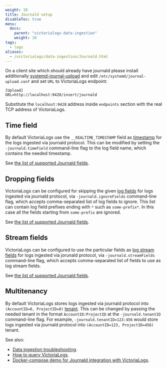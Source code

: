 ```yaml
---
weight: 10
title: Journald setup
disableToc: true
menu:
  docs:
    parent: "victorialogs-data-ingestion"
    weight: 10
tags:
  - logs
aliases:
  - /victorialogs/data-ingestion/Journald.html
---
```

On a client site which should already have journald please install additionally [systemd-journal-upload](https://www.freedesktop.org/software/systemd/man/latest/systemd-journal-upload.service.html) and edit `/etc/systemd/journal-upload.conf` and set `URL` to VictoriaLogs endpoint:

```
[Upload]
URL=http://localhost:9428/insert/journald
```

Substitute the `localhost:9428` address inside `endpoints` section with the real TCP address of VictoriaLogs.

## Time field

By default VictoriaLogs use the `__REALTIME_TIMESTAMP` field as [timestamp](https://docs.victoriametrics.com/victorialogs/keyconcepts/#time-field)
for the logs ingested via journald protocol. This can be modified by setting the `-journald.timeField` command-line flag to the log field name,
which contains the needed timestamp.

See [the list of supported Journald fields](https://www.freedesktop.org/software/systemd/man/latest/systemd.journal-fields.html).

## Dropping fields

VictoriaLogs can be configured for skipping the given [log fields](https://docs.victoriametrics.com/victorialogs/keyconcepts/#data-model)
for logs ingested via journald protocol, via `-journald.ignoreFields` command-line flag, which accepts comma-separated list of log fields to ignore.
This list can contain log field prefixes ending with `*` such as `some-prefix*`. In this case all the fields starting from `some-prefix` are ignored.

See [the list of supported Journald fields](https://www.freedesktop.org/software/systemd/man/latest/systemd.journal-fields.html).

## Stream fields

VictoriaLogs can be configured to use the particular fields as [log stream fields](https://docs.victoriametrics.com/victorialogs/keyconcepts/#stream-fields)
for logs ingested via jorunald protocol, via `-journald.streamFields` command-line flag, which accepts comma-separated list of fields to use as log stream fields.

See [the list of supported Journald fields](https://www.freedesktop.org/software/systemd/man/latest/systemd.journal-fields.html).

## Multitenancy

By default VictoriaLogs stores logs ingested via journald protocol into `(AccountID=0, ProjectID=0)` [tenant](https://docs.victoriametrics.com/victorialogs/#multitenancy).
This can be changed by passing the needed tenant in the format `AccountID:ProjectID` at the `-journald.tenantID` command-line flag.
For example, `-journald.tenantID=123:456` would store logs ingested via journald protocol into `(AccountID=123, ProjectID=456)` tenant.

See also:

- [Data ingestion troubleshooting](https://docs.victoriametrics.com/victorialogs/data-ingestion/#troubleshooting).
- [How to query VictoriaLogs](https://docs.victoriametrics.com/victorialogs/querying/).
- [Docker-compose demo for Journald integration with VictoriaLogs](https://github.com/VictoriaMetrics/VictoriaMetrics/tree/master/deployment/docker/victorialogs/journald).
